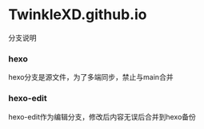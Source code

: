 # TwinkleXD.github.io

分支说明
### hexo

hexo分支是源文件，为了多端同步，禁止与main合并

### hexo-edit

hexo-edit作为编辑分支，修改后内容无误后合并到hexo备份
